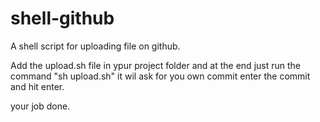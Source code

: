 # shell-github
A shell script for uploading file on github.

Add the upload.sh file in ypur project folder and at the end just run the command "sh upload.sh" it wil ask for you own commit enter the commit and hit enter.

your job done.
